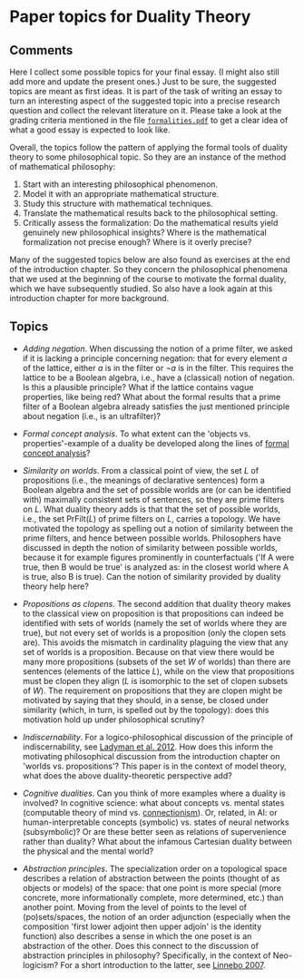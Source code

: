 # Paper topics for Duality Theory

## Comments

Here I collect some possible topics for your final essay. (I might also still add more and update the present ones.) Just to be sure, the suggested topics are meant as first ideas. It is part of the task of writing an essay to turn an interesting aspect of the suggested topic into a precise research question and collect the relevant literature on it. Please take a look at the grading criteria mentioned in the file [`formalities.pdf`](formalities.pdf) to get a clear idea of what a good essay is expected to look like. 

Overall, the topics follow the pattern of applying the formal tools of duality theory to some philosophical topic. So they are an instance of the method of mathematical philosophy: 
1. Start with an interesting philosophical phenomenon.
2. Model it with an appropriate mathematical structure.
3. Study this structure with mathematical techniques.
4. Translate the mathematical results back to the philosophical setting.
5. Critically assess the formalization: Do the mathematical results yield genuinely new philosophical insights? Where is the mathematical formalization not precise enough? Where is it overly precise?  

Many of the suggested topics below are also found as exercises at the end of the introduction chapter. So they concern the philosophical phenomena that we used at the beginning of the course to motivate the formal duality, which we have subsequently studied. So also have a look again at this introduction chapter for more background.

## Topics

* _Adding negation_. When discussing the notion of a prime filter, we asked if it is lacking a principle concerning negation: that for every element $a$ of the lattice, either $a$ is in the filter or $\neg a$ is in the filter. This requires the lattice to be a Boolean algebra, i.e., have a (classical) notion of negation. Is this a plausible principle? What if the lattice contains vague properties, like being red? What about the formal results that a prime filter of a Boolean algebra already satisfies the just mentioned principle about negation (i.e., is an ultrafilter)?

* _Formal concept analysis_. To what extent can the 'objects vs. properties'-example of a duality be developed along the lines of [formal concept analysis](https://en.wikipedia.org/wiki/Formal_concept_analysis)?

* _Similarity on worlds_. From a classical point of view, the set $L$ of propositions (i.e., the meanings of declarative sentences) form a Boolean algebra and the set of possible worlds are (or can be identified with) maximally consistent sets of sentences, so they are prime filters on $L$. What duality theory adds is that that the set of possible worlds, i.e., the set $\mathsf{PrFilt}(L)$ of prime filters on $L$, carries a topology. We have motivated the topology as spelling out a notion of similarity between the prime filters, and hence between possible worlds. Philosophers have discussed in depth the notion of similarity between possible worlds, because it for example figures prominently in counterfactuals ('If A were true, then B would be true' is analyzed as: in the closest world where A is true, also B is true). Can the notion of similarity provided by duality theory help here?

* _Propositions as clopens_. The second addition that duality theory makes to the classical view on proposition is that propositions can indeed be identified with sets of worlds (namely the set of worlds where they are true), but not every set of worlds is a proposition (only the clopen sets are). This avoids the mismatch in cardinality plaguing the view that any set of worlds is a proposition. Because on that view there would be many more propositions (subsets of the set $W$ of worlds) than there are sentences (elements of the lattice $L$), while on the view that propositions must be clopen they align ($L$ is isomorphic to the set of clopen subsets of $W$). The requirement on propositions that they are clopen might be motivated by saying that they should, in a sense, be closed under similarity (which, in turn, is spelled out by the topology): does this motivation hold up under philosophical scrutiny?

* _Indiscernability_. For a logico-philosophical discussion of the principle of indiscernability, see [Ladyman et al. 2012](https://www.cambridge.org/core/journals/review-of-symbolic-logic/article/abs/identity-and-discernibility-in-philosophy-and-logic/C6A29A45353E6330A8FEF319BE438FC8). How does this inform the motivating philosophical discussion from the introduction chapter on 'worlds vs. propositions'? This paper is in the context of model theory, what does the above duality-theoretic perspective add?

* _Cognitive dualities_. Can you think of more examples where a duality is involved? In cognitive science: what about concepts vs. mental states (computable theory of mind vs. [connectionism](https://plato.stanford.edu/entries/connectionism/)). Or, related, in AI: or human-interpretable concepts (symbolic) vs. states of neural networks (subsymbolic)? Or are these better seen as relations of supervenience rather than duality? What about the infamous Cartesian duality between the physical and the mental world?

* _Abstraction principles_. The specialization order on a topological space describes a relation of abstraction between the points (thought of as objects or models) of the space: that one point is more special (more concrete, more informationally complete, more determined, etc.) than another point. Moving from the level of points to the level of (po)sets/spaces, the notion of an order adjunction (especially when the composition 'first lower adjoint then upper adjoin' is the identity function) also describes a sense in which the one poset is an abstraction of the other. Does this connect to the discussion of abstraction principles in philosophy? Specifically, in the context of Neo-logicism? For a short introduction to the latter, see [Linnebo 2007](https://www.jstor.org/stable/40271354).
